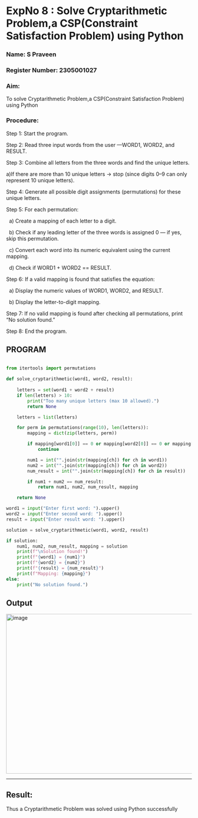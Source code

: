 <h1>ExpNo 8 : Solve Cryptarithmetic Problem,a CSP(Constraint Satisfaction Problem) using Python</h1> 
<h3>Name:  S Praveen      </h3>
<h3>Register Number: 2305001027   </h3>
<H3>Aim:</H3>
<p>
    To solve Cryptarithmetic Problem,a CSP(Constraint Satisfaction Problem) using Python
</p>
<h3>Procedure:</h3>

Step 1: Start the program.


Step 2: Read three input words from the user —WORD1, WORD2, and RESULT.


Step 3: Combine all letters from the three words and find the unique letters.

  a)If there are more than 10 unique letters → stop (since digits 0–9 can only represent 10 unique letters).

Step 4: Generate all possible digit assignments (permutations) for these unique letters.

Step 5: For each permutation:

  a) Create a mapping of each letter to a digit.
  
  b) Check if any leading letter of the three words is assigned 0 — if yes, skip this permutation.
  
  c) Convert each word into its numeric equivalent using the current mapping.
  
  d) Check if WORD1 + WORD2 == RESULT.

Step 6: If a valid mapping is found that satisfies the equation:

  a) Display the numeric values of WORD1, WORD2, and RESULT.
  
  b) Display the letter-to-digit mapping.

Step 7: If no valid mapping is found after checking all permutations, print “No solution found.”


Step 8: End the program.

## PROGRAM
```Python

from itertools import permutations

def solve_cryptarithmetic(word1, word2, result):
 
    letters = set(word1 + word2 + result)
    if len(letters) > 10:
        print("Too many unique letters (max 10 allowed).")
        return None

    letters = list(letters)

    for perm in permutations(range(10), len(letters)):
        mapping = dict(zip(letters, perm))

        if mapping[word1[0]] == 0 or mapping[word2[0]] == 0 or mapping[result[0]] == 0:
            continue

        num1 = int("".join(str(mapping[ch]) for ch in word1))
        num2 = int("".join(str(mapping[ch]) for ch in word2))
        num_result = int("".join(str(mapping[ch]) for ch in result))

        if num1 + num2 == num_result:
            return num1, num2, num_result, mapping

    return None

word1 = input("Enter first word: ").upper()
word2 = input("Enter second word: ").upper()
result = input("Enter result word: ").upper()

solution = solve_cryptarithmetic(word1, word2, result)

if solution:
    num1, num2, num_result, mapping = solution
    print(f"\nSolution found!")
    print(f"{word1} = {num1}")
    print(f"{word2} = {num2}")
    print(f"{result} = {num_result}")
    print(f"Mapping: {mapping}")
else:
    print("No solution found.")
```
## Output

<img width="945" height="433" alt="image" src="https://github.com/user-attachments/assets/c8d7bfd0-b566-4470-bcd4-f19abfcbd4f6" />



<hr>
<h2>Result:</h2>
<p> Thus a Cryptarithmetic Problem was solved using Python successfully</p>
